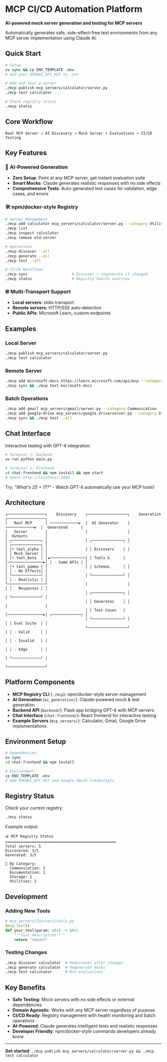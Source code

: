 # MCP CI/CD Automation Platform

**AI-powered mock server generation and testing for MCP servers**

Automatically generates safe, side-effect-free test environments from any MCP server implementation using Claude AI.

## Quick Start

```bash
# Setup
uv sync && cp ENV_TEMPLATE .env
# Add your OPENAI_API_KEY to .env

# Add and test a server
./mcp publish mcp_servers/calculator/server.py
./mcp test calculator

# Check registry status
./mcp status
```

## Core Workflow

```
Real MCP Server → AI Discovery → Mock Server + Evaluations → CI/CD Testing
```

## Key Features

### 🤖 **AI-Powered Generation**
- **Zero Setup**: Point at any MCP server, get instant evaluation suite
- **Smart Mocks**: Claude generates realistic responses with no side effects
- **Comprehensive Tests**: Auto-generated test cases for validation, edge cases, and errors

### 🛠️ **npm/docker-style Registry**
```bash
# Server Management
./mcp add calculator mcp_servers/calculator/server.py --category Utilities
./mcp list
./mcp inspect calculator
./mcp remove old-server

# Operations  
./mcp discover --all
./mcp generate --all
./mcp test --all

# CI/CD Workflows
./mcp sync                    # Discover + regenerate if changed
./mcp status                  # Registry health overview
```

### 🌐 **Multi-Transport Support**
- **Local servers**: stdio transport
- **Remote servers**: HTTP/SSE auto-detection
- **Public APIs**: Microsoft Learn, custom endpoints

## Examples

### Local Server
```bash
./mcp publish mcp_servers/calculator/server.py
./mcp test calculator
```

### Remote Server
```bash
./mcp add microsoft-docs https://learn.microsoft.com/api/mcp --category Documentation
./mcp sync && ./mcp test microsoft-docs
```

### Batch Operations
```bash
./mcp add gmail mcp_servers/gmail/server.py --category Communication
./mcp add google-drive mcp_servers/google_drive/server.py --category Storage
./mcp sync && ./mcp test --all
```

## Chat Interface

Interactive testing with GPT-4 integration:

```bash
# Terminal 1: Backend
uv run python main.py

# Terminal 2: Frontend
cd chat-frontend && npm install && npm start
# Opens http://localhost:3000
```

Try: *"What's 25 + 17?"* - Watch GPT-4 automatically use your MCP tools!

## Architecture

```
┌─────────────────┐    Discovery    ┌──────────────────┐    Generation    ┌─────────────────┐
│   Real MCP      │ ─────────────►  │  AI Generator    │ ─────────────►  │  Generated      │
│   Server        │                 │                  │                 │  Outputs        │
│ ┌─────────────┐ │                 │ ┌──────────────┐ │                 │ ┌─────────────┐ │
│ │• tool_alpha │ │                 │ │ Discovers    │ │                 │ │ Mock Server │ │
│ │• tool_beta  │ │◄────────────────│ │ Tools &      │ │────────────────►│ │ - Same APIs │ │
│ │• tool_gamma │ │                 │ │ Schemas      │ │                 │ │ - No Effects│ │
│ └─────────────┘ │                 │ └──────────────┘ │                 │ │ - Realistic │ │
└─────────────────┘                 │                  │                 │ │   Responses │ │
                                    │ ┌──────────────┐ │                 │ └─────────────┘ │
                                    │ │ Generates    │ │                 │                 │
                                    │ │ Test Cases   │ │────────────────►│ ┌─────────────┐ │
                                    │ └──────────────┘ │                 │ │ Eval Suite  │ │
                                    └──────────────────┘                 │ │ - Valid     │ │
                                                                         │ │ - Invalid   │ │
                                                                         │ │ - Edge      │ │
                                                                         │ └─────────────┘ │
                                                                         └─────────────────┘
```

## Platform Components

- **MCP Registry CLI** (`./mcp`): npm/docker-style server management
- **AI Generation** (`ai_generation/`): Claude-powered mock & test generation  
- **Backend API** (`backend/`): Flask app bridging GPT-4 with MCP servers
- **Chat Interface** (`chat-frontend/`): React frontend for interactive testing
- **Example Servers** (`mcp_servers/`): Calculator, Gmail, Google Drive implementations

## Environment Setup

```bash
# Dependencies
uv sync
cd chat-frontend && npm install

# Environment
cp ENV_TEMPLATE .env
# Add OPENAI_API_KEY and Google OAuth credentials
```

## Registry Status

Check your current registry:
```bash
./mcp status
```

Example output:
```
📊 MCP Registry Status
==================================================
Total servers: 5
Discovered: 3/5
Generated: 3/5

📂 By Category:
  Communication: 1
  Documentation: 1  
  Storage: 1
  Utilities: 2
```

## Development

### Adding New Tools
```python
# mcp_servers/{server}/tools.py
@mcp.tool()
def your_tool(param: str) -> str:
    """Tool description."""
    return "result"
```

### Testing Changes
```bash
./mcp discover calculator  # Rediscover after changes
./mcp generate calculator  # Regenerate mocks
./mcp test calculator      # Run evaluations
```

## Key Benefits

- **Safe Testing**: Mock servers with no side effects or external dependencies
- **Domain Agnostic**: Works with any MCP server regardless of purpose  
- **CI/CD Ready**: Registry management with health monitoring and batch operations
- **AI-Powered**: Claude generates intelligent tests and realistic responses
- **Developer Friendly**: npm/docker-style commands developers already know

---

**Get started**: `./mcp publish mcp_servers/calculator/server.py && ./mcp test calculator`